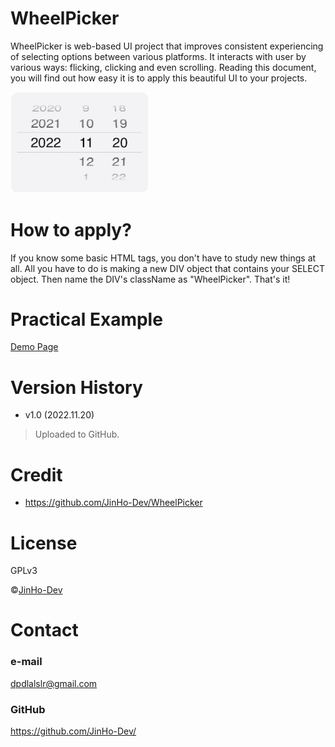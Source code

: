 # WheelPicker
WheelPicker is web-based UI project that improves consistent experiencing of selecting options between various platforms.
It interacts with user by various ways: flicking, clicking and even scrolling.
Reading this document, you will find out how easy it is to apply this beautiful UI to your projects.

<img src="sample/screenshot.gif" width="220">

# How to apply?
If you know some basic HTML tags, you don't have to study new things at all.
All you have to do is making a new DIV object that contains your SELECT object.
Then name the DIV's className as "WheelPicker".
That's it!

# Practical Example
[Demo Page](https://jinho-dev.github.io/sample.htm)

# Version History
* v1.0 (2022.11.20)
> Uploaded to GitHub. 

# Credit
* https://github.com/JinHo-Dev/WheelPicker

# License
GPLv3

&copy;<a href="https://github.com/JinHo-Dev/">JinHo-Dev</a>

# Contact
### e-mail
dpdlalslr@gmail.com

### GitHub
https://github.com/JinHo-Dev/
